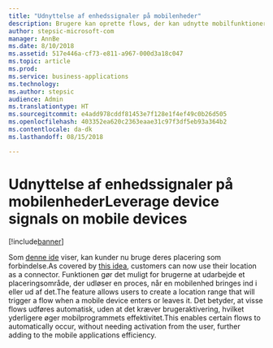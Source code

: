 ```yaml
---
title: "Udnyttelse af enhedssignaler på mobilenheder"
description: Brugere kan oprette flows, der kan udnytte mobilfunktioner som geografisk indhegning.
author: stepsic-microsoft-com
manager: AnnBe
ms.date: 8/10/2018
ms.assetid: 517e446a-cf73-e811-a967-000d3a18c047
ms.topic: article
ms.prod: 
ms.service: business-applications
ms.technology: 
ms.author: stepsic
audience: Admin
ms.translationtype: HT
ms.sourcegitcommit: e4add978cddf81453e7f128e1f4ef49c0b26d505
ms.openlocfilehash: 403352ea620c2363eaae31c97f3df5eb93a364b2
ms.contentlocale: da-dk
ms.lasthandoff: 08/15/2018

---
```

# <a name="leverage-device-signals-on-mobile-devices"></a><span data-ttu-id="95aa0-103">Udnyttelse af enhedssignaler på mobilenheder</span><span class="sxs-lookup"><span data-stu-id="95aa0-103">Leverage device signals on mobile devices</span></span>


[!include[banner](../../includes/banner.md)]

<span data-ttu-id="95aa0-104">Som [denne ide](https://powerusers.microsoft.com/t5/Flow-Ideas/Microsoft-Forms-Trigger-Geo-Fencing/idi-p/69825) viser, kan kunder nu bruge deres placering som forbindelse.</span><span class="sxs-lookup"><span data-stu-id="95aa0-104">As covered by [this idea](https://powerusers.microsoft.com/t5/Flow-Ideas/Microsoft-Forms-Trigger-Geo-Fencing/idi-p/69825), customers can now use their location as a connector.</span></span> <span data-ttu-id="95aa0-105">Funktionen gør det muligt for brugerne at udarbejde et placeringsområde, der udløser en proces, når en mobilenhed bringes ind i eller ud af det.</span><span class="sxs-lookup"><span data-stu-id="95aa0-105">The feature allows users to create a location range that will trigger a flow when a mobile device enters or leaves it.</span></span> <span data-ttu-id="95aa0-106">Det betyder, at visse flows udføres automatisk, uden at det kræver brugeraktivering, hvilket yderligere øger mobilprogrammets effektivitet.</span><span class="sxs-lookup"><span data-stu-id="95aa0-106">This enables certain flows to automatically occur, without needing activation from the user, further adding to the mobile applications efficiency.</span></span>

